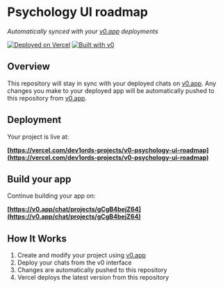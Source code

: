 # Psychology UI roadmap

*Automatically synced with your [v0.app](https://v0.app) deployments*

[![Deployed on Vercel](https://img.shields.io/badge/Deployed%20on-Vercel-black?style=for-the-badge&logo=vercel)](https://vercel.com/dev1ords-projects/v0-psychology-ui-roadmap)
[![Built with v0](https://img.shields.io/badge/Built%20with-v0.app-black?style=for-the-badge)](https://v0.app/chat/projects/gCgB4bejZ64)

## Overview

This repository will stay in sync with your deployed chats on [v0.app](https://v0.app).
Any changes you make to your deployed app will be automatically pushed to this repository from [v0.app](https://v0.app).

## Deployment

Your project is live at:

**[https://vercel.com/dev1ords-projects/v0-psychology-ui-roadmap](https://vercel.com/dev1ords-projects/v0-psychology-ui-roadmap)**

## Build your app

Continue building your app on:

**[https://v0.app/chat/projects/gCgB4bejZ64](https://v0.app/chat/projects/gCgB4bejZ64)**

## How It Works

1. Create and modify your project using [v0.app](https://v0.app)
2. Deploy your chats from the v0 interface
3. Changes are automatically pushed to this repository
4. Vercel deploys the latest version from this repository
